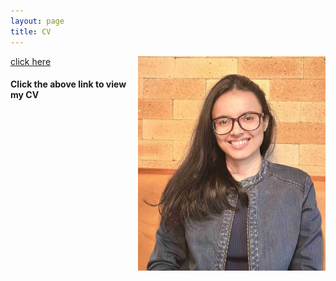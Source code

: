 ```yaml
---
layout: page
title: CV
---
```




<html>
  <body>
  <img align="right" width="300" height="343" src="/CV_photo.jpg">
  </body>
</html>


[click here](https://maumitabhaumik.github.io/Bhaumik_CV__2025.pdf)

<h4>Click the above link to view my CV</h4> 








